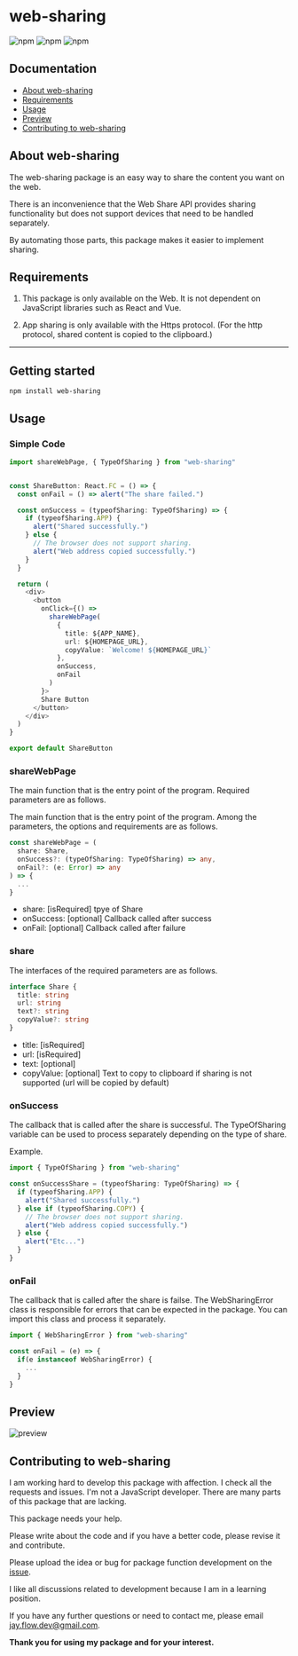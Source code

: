 # web-sharing

![npm](https://img.shields.io/npm/v/web-sharing)
![npm](https://img.shields.io/npm/l/web-sharing)
![npm](https://img.shields.io/npm/dt/web-sharing)

## Documentation

- [About web-sharing](https://github.com/Jay-flow/web-sharing#about-flow-react-cli)
- [Requirements](https://github.com/Jay-flow/web-sharing#requirements)
- [Usage](https://github.com/Jay-flow/web-sharing#usage)
- [Preview](https://github.com/Jay-flow/web-sharing#preview)
- [Contributing to web-sharing](https://github.com/Jay-flow/web-sharing#contributing-to-web-sharing)

## About web-sharing

The web-sharing package is an easy way to share the content you want on the web.

There is an inconvenience that the Web Share API provides sharing functionality but does not support devices that need to be handled separately.

By automating those parts, this package makes it easier to implement sharing.

## Requirements

1. This package is only available on the Web. It is not dependent on JavaScript libraries such as React and Vue.

2. App sharing is only available with the Https protocol. (For the http protocol, shared content is copied to the clipboard.)

---

## Getting started

`npm install web-sharing`

## Usage

### Simple Code

```ts
import shareWebPage, { TypeOfSharing } from "web-sharing"


const ShareButton: React.FC = () => {
  const onFail = () => alert("The share failed.")

  const onSuccess = (typeofSharing: TypeOfSharing) => {
    if (typeofSharing.APP) {
      alert("Shared successfully.")
    } else {
      // The browser does not support sharing.
      alert("Web address copied successfully.")
    }
  }

  return (
    <div>
      <button
        onClick={() =>
          shareWebPage(
            {
              title: ${APP_NAME},
              url: ${HOMEPAGE_URL},
              copyValue: `Welcome! ${HOMEPAGE_URL}`
            },
            onSuccess,
            onFail
          )
        }>
        Share Button
      </button>
    </div>
  )
}

export default ShareButton
```

### shareWebPage

The main function that is the entry point of the program.
Required parameters are as follows.

The main function that is the entry point of the program.
Among the parameters, the options and requirements are as follows.

```ts
const shareWebPage = (
  share: Share,
  onSuccess?: (typeOfSharing: TypeOfSharing) => any,
  onFail?: (e: Error) => any
) => {
  ...
}
```

- share: [isRequired] tpye of Share
- onSuccess: [optional] Callback called after success
- onFail: [optional] Callback called after failure

### share

The interfaces of the required parameters are as follows.

```ts
interface Share {
  title: string
  url: string
  text?: string
  copyValue?: string
}
```

- title: [isRequired]
- url: [isRequired]
- text: [optional]
- copyValue: [optional] Text to copy to clipboard if sharing is not supported (url will be copied by default)

### onSuccess

The callback that is called after the share is successful.
The TypeOfSharing variable can be used to process separately depending on the type of share.

Example.

```ts
import { TypeOfSharing } from "web-sharing"

const onSuccessShare = (typeofSharing: TypeOfSharing) => {
  if (typeofSharing.APP) {
    alert("Shared successfully.")
  } else if (typeofSharing.COPY) {
    // The browser does not support sharing.
    alert("Web address copied successfully.")
  } else {
    alert("Etc...")
  }
}
```

### onFail

The callback that is called after the share is failse.
The WebSharingError class is responsible for errors that can be expected in the package.
You can import this class and process it separately.

```ts
import { WebSharingError } from "web-sharing"

const onFail = (e) => {
  if(e instanceof WebSharingError) {
    ...
  }
}

```

## Preview

![preview](./design/preview.gif)

## Contributing to web-sharing

I am working hard to develop this package with affection.
I check all the requests and issues.
I'm not a JavaScript developer. There are many parts of this package that are lacking.

This package needs your help.

Please write about the code and if you have a better code, please revise it and contribute.

Please upload the idea or bug for package function development on the [issue](https://github.com/Jay-flow/web-sharing/issues).

I like all discussions related to development because I am in a learning position.

If you have any further questions or need to contact me, please email jay.flow.dev@gmail.com.

**Thank you for using my package and for your interest.**